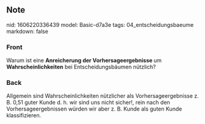 ## Note
nid: 1606220336439
model: Basic-d7a3e
tags: 04_entscheidungsbaeume
markdown: false

### Front
<p>Warum ist eine <b>Anreicherung der Vorhersageergebnisse </b>um <b>Wahrscheinlichkeiten</b> bei Entscheidungsbäumen nützlich?</p>

### Back
Allgemein sind Wahrscheinlichkeiten nützlicher als Vorhersageergebnisse z. B. 0,51 guter Kunde d. h. wir sind uns nicht sicher!, rein nach den Vorhersageergebnissen würden wir aber z. B. Kunde als guten Kunde klassifizieren.
